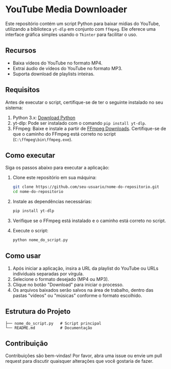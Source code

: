 # YouTube Media Downloader

Este repositório contém um script Python para baixar mídias do YouTube, utilizando a biblioteca `yt-dlp` em conjunto com `ffmpeg`. Ele oferece uma interface gráfica simples usando o `Tkinter` para facilitar o uso.

## Recursos

- Baixa vídeos do YouTube no formato MP4.
- Extrai áudio de vídeos do YouTube no formato MP3.
- Suporta download de playlists inteiras.

## Requisitos

Antes de executar o script, certifique-se de ter o seguinte instalado no seu sistema:

1. Python 3.x: [Download Python](https://www.python.org/downloads/)
2. yt-dlp: Pode ser instalado com o comando `pip install yt-dlp`.
3. FFmpeg: Baixe e instale a partir de [FFmpeg Downloads](https://ffmpeg.org/download.html). Certifique-se de que o caminho do FFmpeg está correto no script (`C:\ffmpeg\bin\ffmpeg.exe`).

## Como executar

Siga os passos abaixo para executar a aplicação:

1. Clone este repositório em sua máquina:
   ```bash
   git clone https://github.com/seu-usuario/nome-do-repositorio.git
   cd nome-do-repositorio
   ```

2. Instale as dependências necessárias:
   ```bash
   pip install yt-dlp
   ```

3. Verifique se o FFmpeg está instalado e o caminho está correto no script.

4. Execute o script:
   ```bash
   python nome_do_script.py
   ```

## Como usar

1. Após iniciar a aplicação, insira a URL da playlist do YouTube ou URLs individuais separadas por vírgula.
2. Selecione o formato desejado (MP4 ou MP3).
3. Clique no botão "Download" para iniciar o processo.
4. Os arquivos baixados serão salvos na área de trabalho, dentro das pastas "vídeos" ou "músicas" conforme o formato escolhido.

## Estrutura do Projeto

```
├── nome_do_script.py   # Script principal
└── README.md           # Documentação
```

## Contribuição

Contribuições são bem-vindas! Por favor, abra uma issue ou envie um pull request para discutir quaisquer alterações que você gostaria de fazer.
